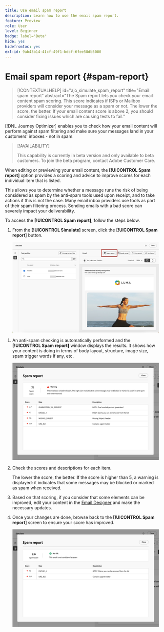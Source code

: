 ```yaml
---
title: Use email spam report
description: Learn how to use the email spam report.
feature: Preview
role: User
level: Beginner
badge: label="Beta"
hide: yes
hidefromtoc: yes
exl-id: 9ab43b14-41cf-49f1-bdcf-6fee58db5000
---
```

# Email spam report {#spam-report}

>[!CONTEXTUALHELP]
>id="ajo_simulate_spam_report"
>title="Email spam report"
>abstract="The Spam report lets you check your email content spam scoring. This score indicates if ISPs or Mailbox providers will consider your message as a spam or not. The lower the score, the better. If your email content score is above 2, you should consider fixing issues which are causing tests to fail."

[!DNL Journey Optimizer] enables you to check how your email content will perform against spam filtering and make sure your messages land in your customers' inboxes - not in spam.

>[!AVAILABILITY]
>
>This capability is currently in beta version and only available to beta customers. To join the beta program, contact Adobe Customer Care.

When editing or previewing your email content, the **[!UICONTROL Spam report]** option provides a scoring and advice to improve scores for each individual item that is listed.

This allows you to determine whether a message runs the risk of being considered as spam by the anti-spam tools used upon receipt, and to take actions if this is not the case. Many email inbox providers use tools as part of their spam filtering process. Sending emails with a bad score can severely impact your deliverability.

To access the **[!UICONTROL Spam report]**, follow the steps below.

1. From the **[!UICONTROL Simulate]** screen, click the **[!UICONTROL Spam report]** button.

    ![](assets/spam-report-button.png)

<!--
    You can also open the [Email Designer](../email/content-from-scratch.md), click the **[!UICONTROL More]** button and select **[!UICONTROL Check spam score]** from the menu.

    ![](assets/spam-report-check-score.png)
-->

1. An anti-spam checking is automatically performed and the **[!UICONTROL Spam report]** window displays the results. It shows how your content is doing in terms of body layout, structure, image size, spam trigger words if any, etc.

    ![](assets/spam-report-high-score.png)

1. Check the scores and descriptions for each item.

    The lower the score, the better. If the score is higher than 5, a warning is displayed: it indicates that some messages may be blocked or marked as spam when received.

1. Based on that scoring, if you consider that some elements can be improved, edit your content in the [Email Designer](../email/content-from-scratch.md) and make the necessary updates.

1. Once your changes are done, browse back to the **[!UICONTROL Spam report]** screen to ensure your score has improved.

    ![](assets/spam-report-low-score.png)

<!--You can also check the message's alerts for warnings on potential risk of spam detection. Follow the steps below.

1. Click the **[!UICONTROL Alerts]** button on top right of the screen. [Learn more on email alerts](../email/create-email.md#check-email-alerts)

1. If **[!UICONTROL Spam checker alert]** is displayed, you should check your content for a potential risk of spam using the **[!UICONTROL Spam report]** feature as detailed above.

    ![](assets/spam-report-alert.png)
-->
